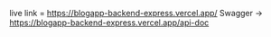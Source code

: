 live link =  https://blogapp-backend-express.vercel.app/
Swagger ->   https://blogapp-backend-express.vercel.app/api-doc